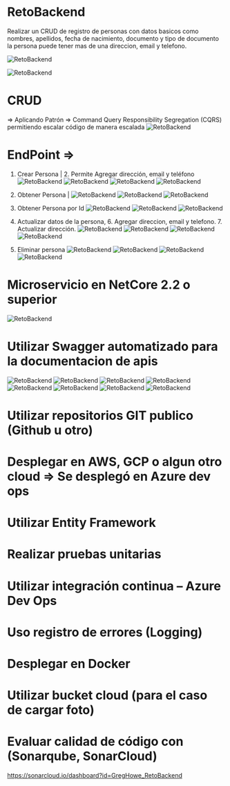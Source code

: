 # RetoBackend
Realizar un CRUD de registro de personas con datos basicos como nombres, apellidos, fecha de nacimiento, documento y tipo de documento
la persona puede tener mas de una direccion, email y telefono.

![RetoBackend](https://github.com/GregHowe/RetoBackend/blob/main/imgs/1.png)

![RetoBackend](https://github.com/GregHowe/RetoBackend/blob/main/imgs/2.png)

# CRUD
 => Aplicando Patrón => Command Query Responsibility Segregation (CQRS) permitiendo escalar código de manera escalada
 ![RetoBackend](https://github.com/GregHowe/RetoBackend/blob/main/imgs/3.png)
 
# EndPoint => 
 1.	Crear Persona | 2. Permite Agregar dirección, email y teléfono 
 ![RetoBackend](https://github.com/GregHowe/RetoBackend/blob/main/imgs/4.png)
 ![RetoBackend](https://github.com/GregHowe/RetoBackend/blob/main/imgs/5.png)
 ![RetoBackend](https://github.com/GregHowe/RetoBackend/blob/main/imgs/6.png)
 ![RetoBackend](https://github.com/GregHowe/RetoBackend/blob/main/imgs/7.png)
 
 3. Obtener Persona | 
 ![RetoBackend](https://github.com/GregHowe/RetoBackend/blob/main/imgs/8.png)
 ![RetoBackend](https://github.com/GregHowe/RetoBackend/blob/main/imgs/9.png)
 ![RetoBackend](https://github.com/GregHowe/RetoBackend/blob/main/imgs/10.png)
 
 4. Obtener Persona por Id
 ![RetoBackend](https://github.com/GregHowe/RetoBackend/blob/main/imgs/11.png)
 ![RetoBackend](https://github.com/GregHowe/RetoBackend/blob/main/imgs/12.png)
 ![RetoBackend](https://github.com/GregHowe/RetoBackend/blob/main/imgs/13.png)
 
 5. Actualizar datos de la persona, 6. Agregar direccion, email y telefono. 7. Actualizar dirección.
 ![RetoBackend](https://github.com/GregHowe/RetoBackend/blob/main/imgs/14.png)
 ![RetoBackend](https://github.com/GregHowe/RetoBackend/blob/main/imgs/15.png)
 ![RetoBackend](https://github.com/GregHowe/RetoBackend/blob/main/imgs/16.png)
 ![RetoBackend](https://github.com/GregHowe/RetoBackend/blob/main/imgs/17.png)
 
 8. Eliminar persona
 ![RetoBackend](https://github.com/GregHowe/RetoBackend/blob/main/imgs/18.png)
 ![RetoBackend](https://github.com/GregHowe/RetoBackend/blob/main/imgs/19.png)
 ![RetoBackend](https://github.com/GregHowe/RetoBackend/blob/main/imgs/20.png)
 ![RetoBackend](https://github.com/GregHowe/RetoBackend/blob/main/imgs/21.png)
 
 
# Microservicio en NetCore 2.2 o superior
 ![RetoBackend](https://github.com/GregHowe/RetoBackend/blob/main/imgs/22.png)
 
# Utilizar Swagger automatizado para la documentacion de apis
 ![RetoBackend](https://github.com/GregHowe/RetoBackend/blob/main/imgs/23.png)
 ![RetoBackend](https://github.com/GregHowe/RetoBackend/blob/main/imgs/24.png)
 ![RetoBackend](https://github.com/GregHowe/RetoBackend/blob/main/imgs/25.png)
 ![RetoBackend](https://github.com/GregHowe/RetoBackend/blob/main/imgs/26.png)
 ![RetoBackend](https://github.com/GregHowe/RetoBackend/blob/main/imgs/27.png)
 ![RetoBackend](https://github.com/GregHowe/RetoBackend/blob/main/imgs/28.png)
 ![RetoBackend](https://github.com/GregHowe/RetoBackend/blob/main/imgs/29.png)
 ![RetoBackend](https://github.com/GregHowe/RetoBackend/blob/main/imgs/30.png)
 
# Utilizar repositorios GIT publico (Github u otro)
 
# Desplegar en AWS, GCP o algun otro cloud => Se desplegó en Azure dev ops
 
# Utilizar Entity Framework

# Realizar pruebas unitarias

# Utilizar integración continua – Azure Dev Ops

# Uso registro de errores (Logging)

# Desplegar en Docker

# Utilizar bucket cloud (para el caso de cargar foto)

# Evaluar calidad de código con (Sonarqube, SonarCloud) 
https://sonarcloud.io/dashboard?id=GregHowe_RetoBackend
 
 
